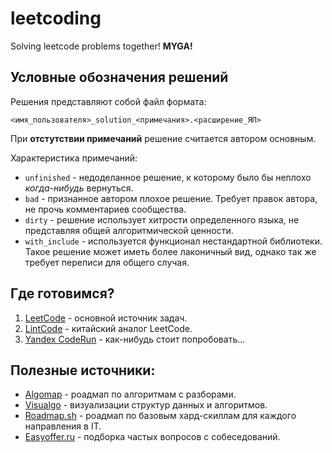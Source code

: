 # leetcoding
Solving leetcode problems together! **MYGA!**

## Условные обозначения решений
Решения представляют собой файл формата:

`<имя_пользователя>_solution_<примечания>.<расширение_ЯП>`

При **отстутствии примечаний** решение считается автором основным.

Характеристика примечаний:

* `unfinished` - недоделанное решение, к которому было бы неплохо *когда-нибудь* вернуться.
* `bad` - признанное автором плохое решение. Требует правок автора, не прочь комментариев сообщества.
* `dirty` - решение использует хитрости определенного языка, не представляя общей алгоритмической ценности.
* `with_include` - используется функционал нестандартной библиотеки. Такое решение может иметь более лаконичный вид, однако так же требует переписи для общего случая.


## Где готовимся?
1. [LeetCode](https://leetcode.com/problems/) - основной источник задач.
2. [LintCode](https://www.lintcode.com/) - китайский аналог LeetCode.
3. [Yandex CodeRun](https://coderun.yandex.ru/catalog) - как-нибудь стоит попробовать...


## Полезные источники:
* [Algomap](https://algomap.io/) - роадмап по алгоритмам с разборами.
* [Visualgo](https://visualgo.net/en) - визуализации структур данных и алгоритмов.
* [Roadmap.sh](https://roadmap.sh/) - роадмап по базовым хард-скиллам для каждого направления в IT.
* [Easyoffer.ru](https://easyoffer.ru/) - подборка частых вопросов с собеседований.

